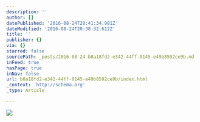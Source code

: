 ```yaml
---
description: ''
author: []
datePublished: '2016-08-24T20:41:34.981Z'
dateModified: '2016-08-24T20:38:32.612Z'
title: ''
publisher: {}
via: {}
starred: false
sourcePath: _posts/2016-08-24-b8a18fd2-e342-44ff-9145-e49b8592ce9b.md
inFeed: true
hasPage: true
inNav: false
url: b8a18fd2-e342-44ff-9145-e49b8592ce9b/index.html
_context: 'http://schema.org'
_type: Article

---
```

![](https://the-grid-user-content.s3-us-west-2.amazonaws.com/0b4c0015-e222-468c-b6b2-52f68dfa16cf.jpg)